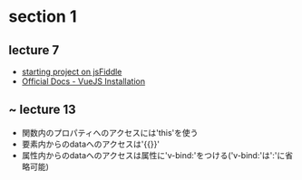 # section 1  
## lecture 7  
- [starting project on jsFiddle](https://jsfiddle.net/smax/c4mcxu7s/)
- [Official Docs - VueJS Installation](https://vuejs.org/v2/guide/installation.html)

## ~ lecture 13  
- 関数内のプロパティへのアクセスには'this'を使う
- 要素内からのdataへのアクセスは'{{}}'
- 属性内からのdataへのアクセスは属性に'v-bind:'をつける('v-bind:'は':'に省略可能)